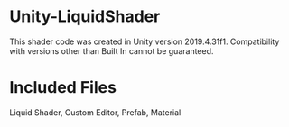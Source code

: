 # Unity-LiquidShader
This shader code was created in Unity version 2019.4.31f1. Compatibility with versions other than Built In cannot be guaranteed.

# Included Files
Liquid Shader, Custom Editor, Prefab, Material
